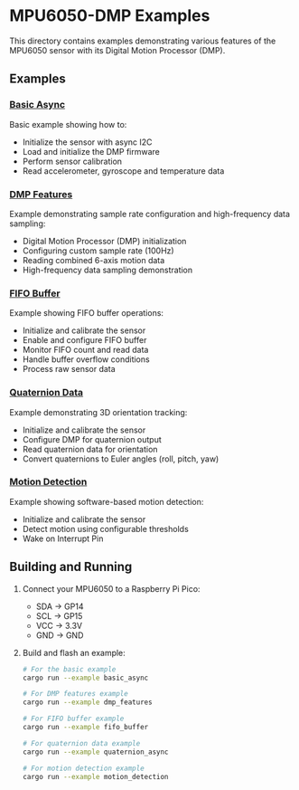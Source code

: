 # MPU6050-DMP Examples

This directory contains examples demonstrating various features of the MPU6050 sensor with its Digital Motion Processor (DMP).

## Examples

### [Basic Async](src/basic_async.rs)
Basic example showing how to:
- Initialize the sensor with async I2C
- Load and initialize the DMP firmware
- Perform sensor calibration
- Read accelerometer, gyroscope and temperature data

### [DMP Features](src/dmp_features.rs)
Example demonstrating sample rate configuration and high-frequency data sampling:
- Digital Motion Processor (DMP) initialization
- Configuring custom sample rate (100Hz)
- Reading combined 6-axis motion data
- High-frequency data sampling demonstration

### [FIFO Buffer](src/fifo_buffer.rs)
Example showing FIFO buffer operations:
- Initialize and calibrate the sensor
- Enable and configure FIFO buffer
- Monitor FIFO count and read data
- Handle buffer overflow conditions
- Process raw sensor data

### [Quaternion Data](src/quaternion.rs)
Example demonstrating 3D orientation tracking:
- Initialize and calibrate the sensor
- Configure DMP for quaternion output
- Read quaternion data for orientation
- Convert quaternions to Euler angles (roll, pitch, yaw)

### [Motion Detection](src/motion_detection.rs)
Example showing software-based motion detection:
- Initialize and calibrate the sensor
- Detect motion using configurable thresholds
- Wake on Interrupt Pin

## Building and Running

1. Connect your MPU6050 to a Raspberry Pi Pico:
   - SDA -> GP14
   - SCL -> GP15
   - VCC -> 3.3V
   - GND -> GND

2. Build and flash an example:
   ```bash
   # For the basic example
   cargo run --example basic_async

   # For DMP features example
   cargo run --example dmp_features

   # For FIFO buffer example
   cargo run --example fifo_buffer

   # For quaternion data example
   cargo run --example quaternion_async

   # For motion detection example
   cargo run --example motion_detection
   ```
